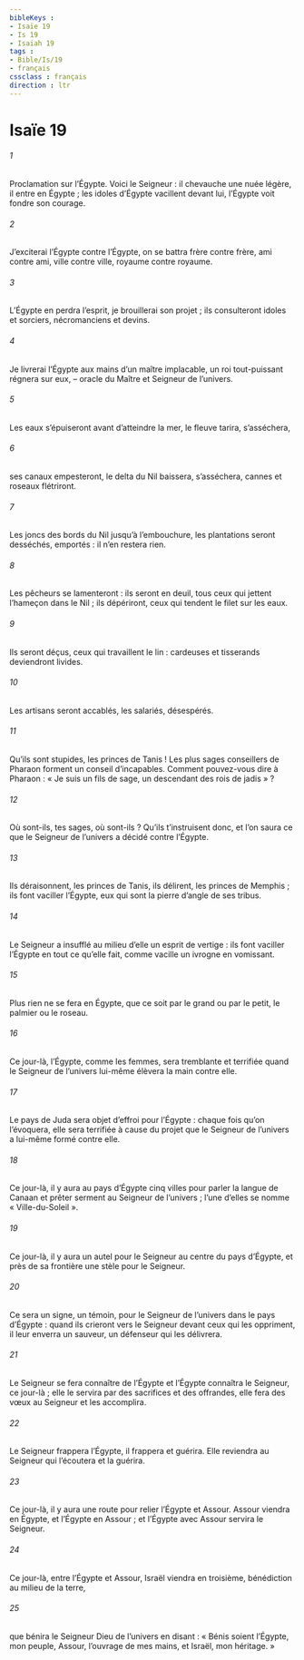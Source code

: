 ```yaml
---
bibleKeys : 
- Isaïe 19
- Is 19
- Isaiah 19
tags : 
- Bible/Is/19
- français
cssclass : français
direction : ltr
---
```


# Isaïe 19

###### 1
Proclamation sur l’Égypte.
Voici le Seigneur :
il chevauche une nuée légère,
il entre en Égypte ;
les idoles d’Égypte vacillent devant lui,
l’Égypte voit fondre son courage.
###### 2
J’exciterai l’Égypte contre l’Égypte,
on se battra frère contre frère,
ami contre ami, ville contre ville,
royaume contre royaume.
###### 3
L’Égypte en perdra l’esprit,
je brouillerai son projet ;
ils consulteront idoles et sorciers,
nécromanciens et devins.
###### 4
Je livrerai l’Égypte aux mains d’un maître implacable,
un roi tout-puissant régnera sur eux,
– oracle du Maître et Seigneur de l’univers.
###### 5
Les eaux s’épuiseront avant d’atteindre la mer,
le fleuve tarira, s’asséchera,
###### 6
ses canaux empesteront,
le delta du Nil baissera, s’asséchera,
cannes et roseaux flétriront.
###### 7
Les joncs des bords du Nil jusqu’à l’embouchure,
les plantations seront desséchés, emportés :
il n’en restera rien.
###### 8
Les pêcheurs se lamenteront :
ils seront en deuil,
tous ceux qui jettent l’hameçon dans le Nil ;
ils dépériront,
ceux qui tendent le filet sur les eaux.
###### 9
Ils seront déçus, ceux qui travaillent le lin :
cardeuses et tisserands deviendront livides.
###### 10
Les artisans seront accablés,
les salariés, désespérés.
###### 11
Qu’ils sont stupides, les princes de Tanis !
Les plus sages conseillers de Pharaon
forment un conseil d’incapables.
Comment pouvez-vous dire à Pharaon :
« Je suis un fils de sage,
un descendant des rois de jadis » ?
###### 12
Où sont-ils, tes sages, où sont-ils ?
Qu’ils t’instruisent donc,
et l’on saura ce que le Seigneur de l’univers
a décidé contre l’Égypte.
###### 13
Ils déraisonnent, les princes de Tanis,
ils délirent, les princes de Memphis ;
ils font vaciller l’Égypte,
eux qui sont la pierre d’angle de ses tribus.
###### 14
Le Seigneur a insufflé au milieu d’elle un esprit de vertige :
ils font vaciller l’Égypte en tout ce qu’elle fait,
comme vacille un ivrogne en vomissant.
###### 15
Plus rien ne se fera en Égypte,
que ce soit par le grand ou par le petit,
le palmier ou le roseau.
###### 16
Ce jour-là,
l’Égypte, comme les femmes,
sera tremblante et terrifiée
quand le Seigneur de l’univers lui-même
élèvera la main contre elle.
###### 17
Le pays de Juda sera objet d’effroi pour l’Égypte :
chaque fois qu’on l’évoquera, elle sera terrifiée
à cause du projet que le Seigneur de l’univers
a lui-même formé contre elle.
###### 18
Ce jour-là, il y aura au pays d’Égypte
cinq villes pour parler la langue de Canaan
et prêter serment au Seigneur de l’univers ;
l’une d’elles se nomme « Ville-du-Soleil ».
###### 19
Ce jour-là, il y aura un autel pour le Seigneur
au centre du pays d’Égypte,
et près de sa frontière une stèle pour le Seigneur.
###### 20
Ce sera un signe, un témoin, pour le Seigneur de l’univers
dans le pays d’Égypte :
quand ils crieront vers le Seigneur
devant ceux qui les oppriment,
il leur enverra un sauveur, un défenseur
qui les délivrera.
###### 21
Le Seigneur se fera connaître de l’Égypte
et l’Égypte connaîtra le Seigneur, ce jour-là ;
elle le servira par des sacrifices et des offrandes,
elle fera des vœux au Seigneur et les accomplira.
###### 22
Le Seigneur frappera l’Égypte,
il frappera et guérira.
Elle reviendra au Seigneur
qui l’écoutera et la guérira.
###### 23
Ce jour-là, il y aura une route
pour relier l’Égypte et Assour.
Assour viendra en Égypte,
et l’Égypte en Assour ;
et l’Égypte avec Assour servira le Seigneur.
###### 24
Ce jour-là, entre l’Égypte et Assour,
Israël viendra en troisième,
bénédiction au milieu de la terre,
###### 25
que bénira le Seigneur Dieu de l’univers en disant :
« Bénis soient l’Égypte, mon peuple,
Assour, l’ouvrage de mes mains,
et Israël, mon héritage. »

